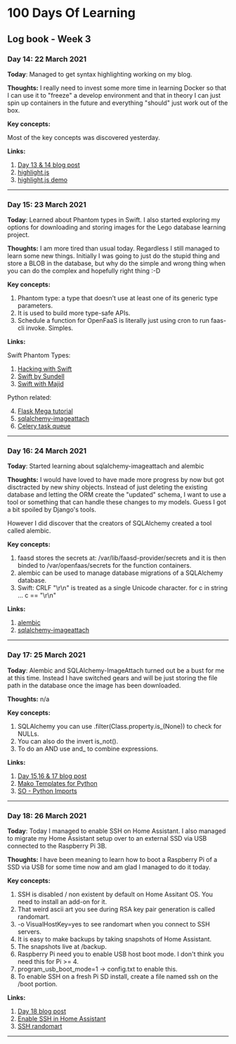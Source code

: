 # 100 Days Of Learning

## Log book - Week 3

### Day 14: 22 March 2021

**Today**: Managed to get syntax highlighting working on my blog.

**Thoughts:** I really need to invest some more time in learning Docker so that I can use it to "freeze" a develop environment and that in theory I can just spin up containers in the future and everything "should" just work out of the box.

**Key concepts:**

Most of the key concepts was discovered yesterday.

**Links:**

1. [Day 13 & 14 blog post](https://andrejacobs.org/100-days-challenge/100-days-of-learning-day-13-14-running-wordpress-locally-using-docker-and-using-highlight-js/)
2. [highlight.js](https://highlightjs.org/)
3. [highlight.js demo](https://highlightjs.org/static/demo/)

---

### Day 15: 23 March 2021

**Today**: Learned about Phantom types in Swift. I also started exploring my options for downloading and storing images for the Lego database learning project.

**Thoughts:** I am more tired than usual today. Regardless I still managed to learn some new things.
Initially I was going to just do the stupid thing and store a BLOB in the database, but why do the simple and wrong thing when you can do the complex and hopefully right thing :-D

**Key concepts:**

1. Phantom type: a type that doesn’t use at least one of its generic type parameters.
2. It is used to build more type-safe APIs.
3. Schedule a function for OpenFaaS is literally just using cron to run faas-cli invoke. Simples.

**Links:**

Swift Phantom Types:

1. [Hacking with Swift](https://www.hackingwithswift.com/plus/advanced-swift/how-to-use-phantom-types-in-swift)
2. [Swift by Sundell](https://www.swiftbysundell.com/articles/phantom-types-in-swift/)
3. [Swift with Majid](https://swiftwithmajid.com/2021/02/18/phantom-types-in-swift/)

Python related:

4. [Flask Mega tutorial](https://blog.miguelgrinberg.com/post/the-flask-mega-tutorial-part-i-hello-world)
5. [sqlalchemy-imageattach](https://sqlalchemy-imageattach.readthedocs.io/en/1.1.0/index.html)
6. [Celery task queue](https://docs.celeryproject.org/en/stable/getting-started/introduction.html)

---

### Day 16: 24 March 2021

**Today**: Started learning about sqlalchemy-imageattach and alembic

**Thoughts:** I would have loved to have made more progress by now but got disctracted by new shiny objects.
Instead of just deleting the existing database and letting the ORM create the "updated" schema, I want to use a tool or something that can handle these changes to my models. Guess I got a bit spoiled by Django's tools.

However I did discover that the creators of SQLAlchemy created a tool called alembic.

**Key concepts:**
 
1. faasd stores the secrets at: /var/lib/faasd-provider/secrets and it is then binded to /var/openfaas/secrets for the function containers.
2. alembic can be used to manage database migrations of a SQLAlchemy database.
3. Swift: CRLF "\r\n" is treated as a single Unicode character. for c in string ... c == "\r\n"

**Links:**

1. [alembic](https://alembic.sqlalchemy.org/en/latest/)
2. [sqlalchemy-imageattach](https://sqlalchemy-imageattach.readthedocs.io/en/1.1.0/guide/declare.html)

---

### Day 17: 25 March 2021

**Today**: Alembic and SQLAlchemy-ImageAttach turned out be a bust for me at this time. Instead I have switched gears and will be just storing the file path in the database once the image has been downloaded.

**Thoughts:** n/a

**Key concepts:**

1. SQLAlchemy you can use .filter(Class.property.is_(None)) to check for NULLs.
2. You can also do the invert is_not().
3. To do an AND use and_ to combine expressions.

**Links:**

1. [Day 15,16 & 17 blog post](https://andrejacobs.org/100-days-challenge/100-days-of-learning-day-15-16-17/)
2. [Mako Templates for Python](https://www.makotemplates.org/)
3. [SO - Python Imports](https://stackoverflow.com/questions/14132789/relative-imports-for-the-billionth-time)

---

### Day 18: 26 March 2021

**Today**: Today I managed to enable SSH on Home Assistant. I also managed to migrate my Home Assistant setup over to an external SSD via USB connected to the Raspberry Pi 3B.

**Thoughts:** I have been meaning to learn how to boot a Raspberry Pi of a SSD via USB for some time now and am glad I managed to do it today.

**Key concepts:**

1. SSH is disabled / non existent by default on Home Assitant OS. You need to install an add-on for it.
2. That weird ascii art you see during RSA key pair generation is called randomart.
3. -o VisualHostKey=yes to see randomart when you connect to SSH servers.
4. It is easy to make backups by taking snapshots of Home Assistant.
5. The snapshots live at /backup.
6. Raspberry Pi need you to enable USB host boot mode. I don't think you need this for Pi >= 4.
7. program_usb_boot_mode=1 -> config.txt to enable this.
8. To enable SSH on a fresh Pi SD install, create a file named ssh on the /boot portion.

**Links:**

1. [Day 18 blog post](https://andrejacobs.org/100-days-challenge/100-days-of-learning-day-18-setup-raspberry-pi-to-boot-of-a-ssd-via-usb-for-home-assistant/)
2. [Enable SSH in Home Assistant](https://andrejacobs.org/home-automation/home-automation-enable-ssh-on-home-assistant/)
3. [SSH randomart](https://superuser.com/questions/22535/what-is-randomart-produced-by-ssh-keygen)

---
